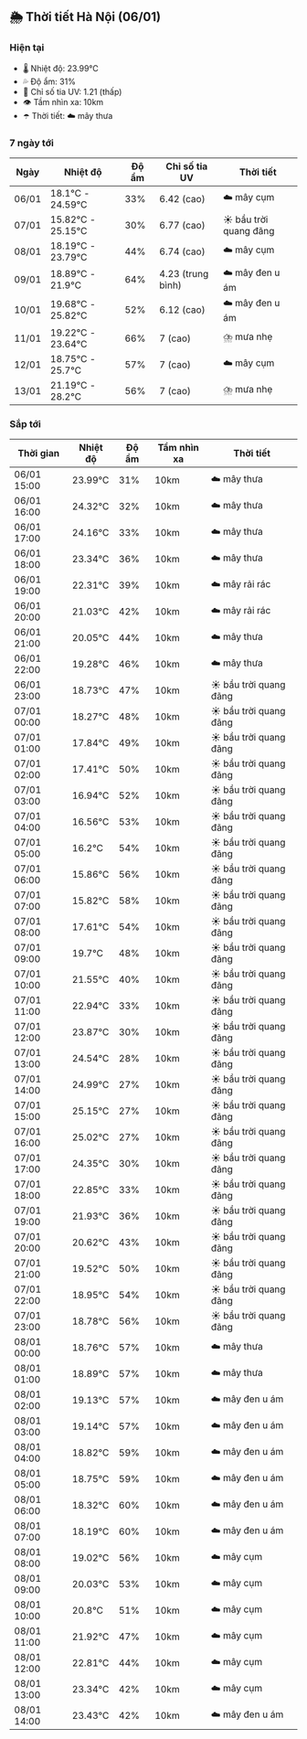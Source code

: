 ## 🌦️ Thời tiết Hà Nội (06/01)

### Hiện tại

- 🌡️ Nhiệt độ: 23.99℃
- 💦 Độ ẩm: 31%
- 🌟 Chỉ số tia UV: 1.21 (thấp)
- 👁️ Tầm nhìn xa: 10km
- ☂️ Thời tiết: ☁️ mây thưa

### 7 ngày tới

| Ngày | Nhiệt độ | Độ ẩm | Chỉ số tia UV | Thời tiết |
| --- | --- | --- | --- | --- |
| 06/01 | 18.1℃ - 24.59℃ | 33% | 6.42 (cao) | ☁️ mây cụm |
| 07/01 | 15.82℃ - 25.15℃ | 30% | 6.77 (cao) | ☀️ bầu trời quang đãng |
| 08/01 | 18.19℃ - 23.79℃ | 44% | 6.74 (cao) | ☁️ mây cụm |
| 09/01 | 18.89℃ - 21.9℃ | 64% | 4.23 (trung bình) | ☁️ mây đen u ám |
| 10/01 | 19.68℃ - 25.82℃ | 52% | 6.12 (cao) | ☁️ mây đen u ám |
| 11/01 | 19.22℃ - 23.64℃ | 66% | 7 (cao) | ⛈️ mưa nhẹ |
| 12/01 | 18.75℃ - 25.7℃ | 57% | 7 (cao) | ☁️ mây cụm |
| 13/01 | 21.19℃ - 28.2℃ | 56% | 7 (cao) | ⛈️ mưa nhẹ |

### Sắp tới

| Thời gian | Nhiệt độ | Độ ẩm | Tầm nhìn xa | Thời tiết |
| --- | --- | --- | --- | --- |
| 06/01 15:00 | 23.99℃ | 31% | 10km | ☁️ mây thưa |
| 06/01 16:00 | 24.32℃ | 32% | 10km | ☁️ mây thưa |
| 06/01 17:00 | 24.16℃ | 33% | 10km | ☁️ mây thưa |
| 06/01 18:00 | 23.34℃ | 36% | 10km | ☁️ mây thưa |
| 06/01 19:00 | 22.31℃ | 39% | 10km | ☁️ mây rải rác |
| 06/01 20:00 | 21.03℃ | 42% | 10km | ☁️ mây rải rác |
| 06/01 21:00 | 20.05℃ | 44% | 10km | ☁️ mây thưa |
| 06/01 22:00 | 19.28℃ | 46% | 10km | ☁️ mây thưa |
| 06/01 23:00 | 18.73℃ | 47% | 10km | ☀️ bầu trời quang đãng |
| 07/01 00:00 | 18.27℃ | 48% | 10km | ☀️ bầu trời quang đãng |
| 07/01 01:00 | 17.84℃ | 49% | 10km | ☀️ bầu trời quang đãng |
| 07/01 02:00 | 17.41℃ | 50% | 10km | ☀️ bầu trời quang đãng |
| 07/01 03:00 | 16.94℃ | 52% | 10km | ☀️ bầu trời quang đãng |
| 07/01 04:00 | 16.56℃ | 53% | 10km | ☀️ bầu trời quang đãng |
| 07/01 05:00 | 16.2℃ | 54% | 10km | ☀️ bầu trời quang đãng |
| 07/01 06:00 | 15.86℃ | 56% | 10km | ☀️ bầu trời quang đãng |
| 07/01 07:00 | 15.82℃ | 58% | 10km | ☀️ bầu trời quang đãng |
| 07/01 08:00 | 17.61℃ | 54% | 10km | ☀️ bầu trời quang đãng |
| 07/01 09:00 | 19.7℃ | 48% | 10km | ☀️ bầu trời quang đãng |
| 07/01 10:00 | 21.55℃ | 40% | 10km | ☀️ bầu trời quang đãng |
| 07/01 11:00 | 22.94℃ | 33% | 10km | ☀️ bầu trời quang đãng |
| 07/01 12:00 | 23.87℃ | 30% | 10km | ☀️ bầu trời quang đãng |
| 07/01 13:00 | 24.54℃ | 28% | 10km | ☀️ bầu trời quang đãng |
| 07/01 14:00 | 24.99℃ | 27% | 10km | ☀️ bầu trời quang đãng |
| 07/01 15:00 | 25.15℃ | 27% | 10km | ☀️ bầu trời quang đãng |
| 07/01 16:00 | 25.02℃ | 27% | 10km | ☀️ bầu trời quang đãng |
| 07/01 17:00 | 24.35℃ | 30% | 10km | ☀️ bầu trời quang đãng |
| 07/01 18:00 | 22.85℃ | 33% | 10km | ☀️ bầu trời quang đãng |
| 07/01 19:00 | 21.93℃ | 36% | 10km | ☀️ bầu trời quang đãng |
| 07/01 20:00 | 20.62℃ | 43% | 10km | ☀️ bầu trời quang đãng |
| 07/01 21:00 | 19.52℃ | 50% | 10km | ☀️ bầu trời quang đãng |
| 07/01 22:00 | 18.95℃ | 54% | 10km | ☀️ bầu trời quang đãng |
| 07/01 23:00 | 18.78℃ | 56% | 10km | ☀️ bầu trời quang đãng |
| 08/01 00:00 | 18.76℃ | 57% | 10km | ☁️ mây thưa |
| 08/01 01:00 | 18.89℃ | 57% | 10km | ☁️ mây thưa |
| 08/01 02:00 | 19.13℃ | 57% | 10km | ☁️ mây đen u ám |
| 08/01 03:00 | 19.14℃ | 57% | 10km | ☁️ mây đen u ám |
| 08/01 04:00 | 18.82℃ | 59% | 10km | ☁️ mây đen u ám |
| 08/01 05:00 | 18.75℃ | 59% | 10km | ☁️ mây đen u ám |
| 08/01 06:00 | 18.32℃ | 60% | 10km | ☁️ mây đen u ám |
| 08/01 07:00 | 18.19℃ | 60% | 10km | ☁️ mây đen u ám |
| 08/01 08:00 | 19.02℃ | 56% | 10km | ☁️ mây cụm |
| 08/01 09:00 | 20.03℃ | 53% | 10km | ☁️ mây cụm |
| 08/01 10:00 | 20.8℃ | 51% | 10km | ☁️ mây cụm |
| 08/01 11:00 | 21.92℃ | 47% | 10km | ☁️ mây cụm |
| 08/01 12:00 | 22.81℃ | 44% | 10km | ☁️ mây cụm |
| 08/01 13:00 | 23.34℃ | 42% | 10km | ☁️ mây cụm |
| 08/01 14:00 | 23.43℃ | 42% | 10km | ☁️ mây đen u ám |
